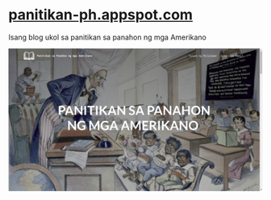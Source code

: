 # [panitikan-ph.appspot.com](https://panitikan-ph.appspot.com/)

Isang blog ukol sa panitikan sa panahon ng mga Amerikano

![](https://github.com/leloykun/panitikan-ph/blob/master/readme_header_pic.png)

